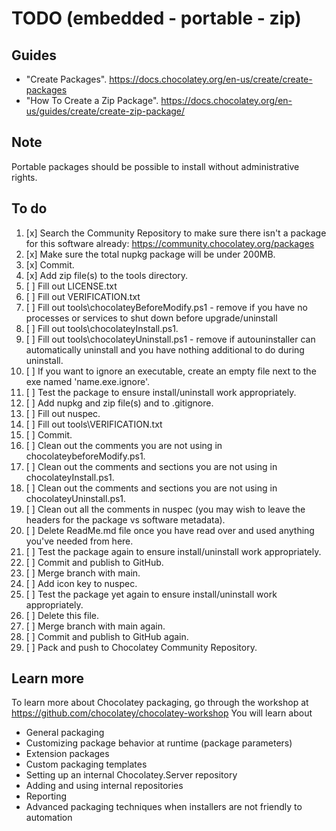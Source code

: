 ﻿# TODO (embedded - portable - zip)

## Guides

- "Create Packages". <https://docs.chocolatey.org/en-us/create/create-packages>
- "How To Create a Zip Package". <https://docs.chocolatey.org/en-us/guides/create/create-zip-package/>

## Note

Portable packages should be possible to install without administrative rights.

## To do

1. [x] Search the Community Repository to make sure there isn't a package for this software already: <https://community.chocolatey.org/packages>
2. [x] Make sure the total nupkg package will be under 200MB.
3. [x] Commit.
4. [x] Add zip file(s) to the tools directory.
5. [ ] Fill out LICENSE.txt
6. [ ] Fill out VERIFICATION.txt
7. [ ] Fill out tools\chocolateyBeforeModify.ps1 - remove if you have no processes or services to shut down before upgrade/uninstall
8. [ ] Fill out tools\chocolateyInstall.ps1.
9.  [ ] Fill out tools\chocolateyUninstall.ps1 - remove if autouninstaller can automatically uninstall and you have nothing additional to do during uninstall.
10. [ ] If you want to ignore an executable, create an empty file next to the exe named 'name.exe.ignore'.
11. [ ] Test the package to ensure install/uninstall work appropriately.
12. [ ] Add nupkg and zip file(s) and to .gitignore.
13. [ ] Fill out nuspec.
14. [ ] Fill out tools\VERIFICATION.txt
15. [ ] Commit.
16. [ ] Clean out the comments you are not using in chocolateybeforeModify.ps1.
17. [ ] Clean out the comments and sections you are not using in chocolateyInstall.ps1.
18. [ ] Clean out the comments and sections you are not using in chocolateyUninstall.ps1.
19. [ ] Clean out all the comments in nuspec (you may wish to leave the headers for the package vs software metadata).
20. [ ] Delete ReadMe.md file once you have read over and used anything you've needed from here.
21. [ ] Test the package again to ensure install/uninstall work appropriately.
22. [ ] Commit and publish to GitHub.
23. [ ] Merge branch with main.
24. [ ] Add icon key to nuspec.
25. [ ] Test the package yet again to ensure install/uninstall work appropriately.
26. [ ] Delete this file.
27. [ ] Merge branch with main again.
28. [ ] Commit and publish to GitHub again.
29. [ ] Pack and push to Chocolatey Community Repository.

## Learn more

To learn more about Chocolatey packaging, go through the workshop at <https://github.com/chocolatey/chocolatey-workshop>
You will learn about

- General packaging
- Customizing package behavior at runtime (package parameters)
- Extension packages
- Custom packaging templates
- Setting up an internal Chocolatey.Server repository
- Adding and using internal repositories
- Reporting
- Advanced packaging techniques when installers are not friendly to automation
